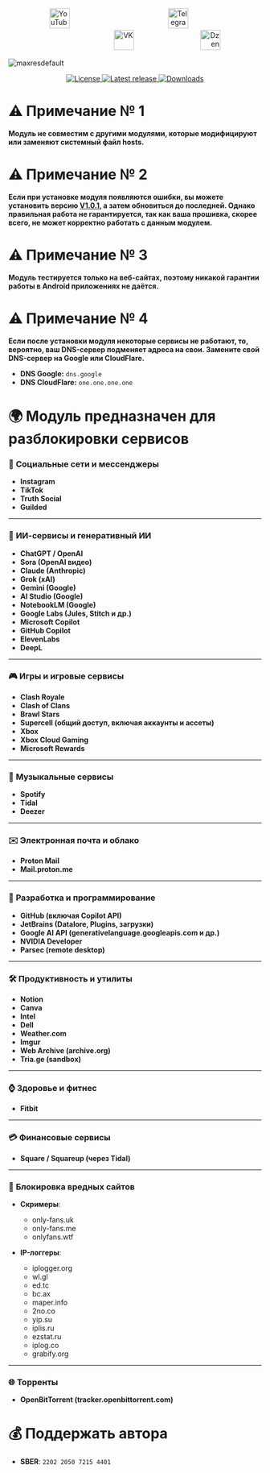 <div align="center">
  <span style="display: inline-block; width: 33.3%; text-align: left;">
    <a href="https://www.youtube.com/@avencores/" target="_blank">
      <img src="https://github.com/user-attachments/assets/338bcd74-e3c3-4700-87ab-7985058bd17e" alt="YouTube" height="40">
    </a>
  </span>
  <span style="display: inline-block; width: 33.3%; text-align: center;">
    <a href="https://t.me/avencoresyt" target="_blank">
      <img src="https://github.com/user-attachments/assets/939f8beb-a49a-48cf-89b9-d610ee5c4b26" alt="Telegram" height="40">
    </a>
  </span>
  <span style="display: inline-block; width: 33.3%; text-align: right;">
    <a href="https://vk.com/avencoresvk" target="_blank">
      <img src="https://github.com/user-attachments/assets/dc109dda-9045-4a06-95a5-3399f0e21dc4" alt="VK" height="40">
    </a>
  </span>
  </span>
  <span style="display: inline-block; width: 33.3%; text-align: right;">
    <a href="https://dzen.ru/avencores" target="_blank">
      <img src="https://github.com/user-attachments/assets/bd55f5cf-963c-4eb8-9029-7b80c8c11411" alt="Dzen" height="40">
    </a>
  </span>
</div>

![maxresdefault](https://github.com/user-attachments/assets/a7333079-3bd3-405e-9a9e-c1f63191c1cf)

<p align="center">
  <!-- Бейдж лицензии -->
  <a href="https://github.com/AvenCores/Unlock_AI_and_EN_Services_for_Russia/blob/main/LICENSE">
    <img src="https://img.shields.io/github/license/AvenCores/Unlock_AI_and_EN_Services_for_Russia?style=flat-square" alt="License"/>
  </a>
  <!-- Бейдж последнего релиза -->
  <a href="https://github.com/AvenCores/Unlock_AI_and_EN_Services_for_Russia/releases/latest">
    <img src="https://img.shields.io/github/v/release/AvenCores/Unlock_AI_and_EN_Services_for_Russia?style=flat-square" alt="Latest release"/>
  </a>
  <!-- Бейдж количества скачиваний -->
  <a href="https://github.com/AvenCores/Unlock_AI_and_EN_Services_for_Russia/releases">
    <img src="https://img.shields.io/github/downloads/AvenCores/Unlock_AI_and_EN_Services_for_Russia/total?style=flat-square" alt="Downloads"/>
  </a>
</p>

# ⚠ Примечание № 1
**Модуль не совместим с другими модулями, которые модифицируют или заменяют системный файл hosts.**

# ⚠ Примечание № 2
**Если при установке модуля появляются ошибки, вы можете установить версию [V1.0.1](https://github.com/AvenCores/Unlock_AI_and_EN_Services_for_Russia/releases/tag/V1.0.1), а затем обновиться до последней. Однако правильная работа не гарантируется, так как ваша прошивка, скорее всего, не может корректно работать с данным модулем.**

# ⚠ Примечание № 3
**Модуль тестируется только на веб-сайтах, поэтому никакой гарантии работы в Android приложениях не даётся.**

# ⚠ Примечание № 4
**Если после установки модуля некоторые сервисы не работают, то, вероятно, ваш DNS-сервер подменяет адреса на свои. Замените свой DNS-сервер на Google или CloudFlare.**
 - **DNS Google:**  `dns.google`
 - **DNS CloudFlare:** `one.one.one.one`

# 🌍 Модуль предназначен для разблокировки сервисов 
### 📱 **Социальные сети и мессенджеры**

* **Instagram**
* **TikTok**
* **Truth Social**
* **Guilded**

---

### 🧠 **ИИ-сервисы и генеративный ИИ**

* **ChatGPT / OpenAI**
* **Sora (OpenAI видео)**
* **Claude (Anthropic)**
* **Grok (xAI)**
* **Gemini (Google)**
* **AI Studio (Google)**
* **NotebookLM (Google)**
* **Google Labs (Jules, Stitch и др.)**
* **Microsoft Copilot**
* **GitHub Copilot**
* **ElevenLabs**
* **DeepL**

---

### 🎮 **Игры и игровые сервисы**

* **Clash Royale**
* **Clash of Clans**
* **Brawl Stars**
* **Supercell (общий доступ, включая аккаунты и ассеты)**
* **Xbox**
* **Xbox Cloud Gaming**
* **Microsoft Rewards**

---

### 🎵 **Музыкальные сервисы**

* **Spotify**
* **Tidal**
* **Deezer**

---

### ✉️ **Электронная почта и облако**

* **Proton Mail**
* **Mail.proton.me**

---

### 🧩 **Разработка и программирование**

* **GitHub (включая Copilot API)**
* **JetBrains (Datalore, Plugins, загрузки)**
* **Google AI API (generativelanguage.googleapis.com и др.)**
* **NVIDIA Developer**
* **Parsec (remote desktop)**

---

### 🛠 **Продуктивность и утилиты**

* **Notion**
* **Canva**
* **Intel**
* **Dell**
* **Weather.com**
* **Imgur**
* **Web Archive (archive.org)**
* **Tria.ge (sandbox)**

---

### ⌚️ **Здоровье и фитнес**

* **Fitbit**

---

### 💳 **Финансовые сервисы**

* **Square / Squareup (через Tidal)**

---

### 📛 **Блокировка вредных сайтов**

* **Скримеры**:

  * only-fans.uk
  * only-fans.me
  * onlyfans.wtf
* **IP-логгеры**:

  * iplogger.org
  * wl.gl
  * ed.tc
  * bc.ax
  * maper.info
  * 2no.co
  * yip.su
  * iplis.ru
  * ezstat.ru
  * iplog.co
  * grabify.org

---

### 🌐 **Торренты**

* **OpenBitTorrent (tracker.openbittorrent.com)**

# 💰 Поддержать автора
+ **SBER**: `2202 2050 7215 4401`
